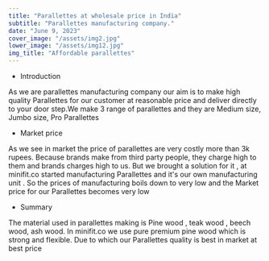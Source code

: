 ```yaml
---
title: "Parallettes at wholesale price in India"
subtitle: "Parallettes manufacturing company."
date: "June 9, 2023"
cover_image: "/assets/img2.jpg"
lower_image: "/assets/img12.jpg"
img_title: "Affordable parallettes"
---
```


* Introduction

As we are parallettes manufacturing company our aim is to make high quality Parallettes for our customer at reasonable price and deliver directly to your door step.We make 3 range of parallettes and they are Medium size, Jumbo size, Pro Parallettes

* Market price

As we see in market the price of parallettes are very costly more than 3k rupees. Because brands make from third party people, they charge high to them and brands charges high to us. But we brought a solution for it , at minifit.co started manufacturing Parallettes and it's our own manufacturing unit . So the prices of manufacturing boils down to very low and the Market price for our Parallettes becomes very low

* Summary

The material used in parallettes making is Pine wood , teak wood , beech wood, ash wood. In minifit.co we use pure premium pine wood which is strong and flexible. Due to which our Parallettes quality is best in market at best price